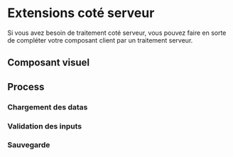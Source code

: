 # Extensions coté serveur

Si vous avez besoin de traitement coté serveur, vous pouvez faire en sorte de compléter votre composant client par un traitement serveur.

## Composant visuel



## Process

### Chargement des datas

### Validation des inputs

### Sauvegarde

